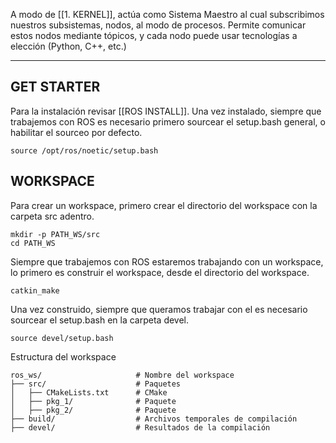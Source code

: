 A modo de [[1. KERNEL]], actúa como Sistema Maestro al cual subscribimos nuestros subsistemas, nodos, al modo de procesos. Permite comunicar estos nodos mediante tópicos, y cada nodo puede usar tecnologías a elección (Python, C++, etc.)

---

## GET STARTER
Para la instalación revisar [[ROS INSTALL]]. Una vez instalado, siempre que trabajemos con ROS es necesario primero sourcear el setup.bash general, o habilitar el sourceo por defecto.

```
source /opt/ros/noetic/setup.bash
```

## WORKSPACE
Para crear un workspace, primero crear el directorio del workspace con la carpeta src adentro.

```
mkdir -p PATH_WS/src
cd PATH_WS
```

Siempre que trabajemos con ROS estaremos trabajando con un workspace, lo primero es construir el workspace, desde el directorio del workspace.

```
catkin_make
```

Una vez construido, siempre que queramos trabajar con el es necesario sourcear el setup.bash en la carpeta devel.

```
source devel/setup.bash
```

Estructura del workspace

```
ros_ws/                     # Nombre del workspace
├── src/                    # Paquetes
│   ├── CMakeLists.txt      # CMake
│   ├── pkg_1/              # Paquete
│   ├── pkg_2/              # Paquete
├── build/                  # Archivos temporales de compilación
├── devel/                  # Resultados de la compilación 
```

